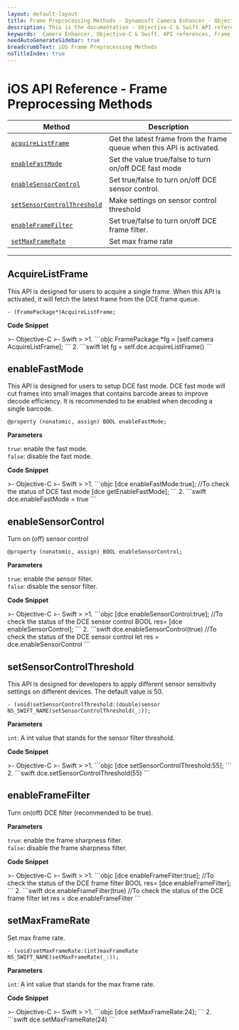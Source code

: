 ```yaml
---
layout: default-layout
title: Frame Preprocessing Methods - Dynamsoft Camera Enhancer - Objective-C & Swift API references
description: This is the documentation - Objective-C & Swift API references - Frame Preprocessing Methods page of Dynamsoft Camera Enhancer.
keywords:  Camera Enhancer, Objective-C & Swift, API references, Frame Preprocessing Methods
needAutoGenerateSidebar: true
breadcrumbText: iOS Frame Preprocessing Methods
noTitleIndex: true
---
```


# iOS API Reference - Frame Preprocessing Methods

| Method | Description |
|-----------------|---------------|
| [`acquireListFrame`](#acquirelistframe) | Get the latest frame from the frame queue when this API is activated. |
| [`enableFastMode`](#enablefastmode) | Set the value true/false to turn on/off DCE fast mode |
| [`enableSensorControl`](#enablesensorcontrol) | Set true/false to turn on/off DCE sensor control. |
| [`setSensorControlThreshold`](#setsensorcontrolthreshold) | Make settings on sensor control threshold |
| [`enableFrameFilter`](#enableframefilter) | Set true/false to turn on/off DCE frame filter. |
| [`setMaxFrameRate`](#setmaxframerate) | Set max frame rate |

---

## AcquireListFrame

This API is designed for users to acquire a single frame. When this API is activated, it will fetch the latest frame from the DCE frame queue.

```objc
- (FramePackage*)AcquireListFrame;
```

**Code Snippet**

<div class="sample-code-prefix"></div>
>- Objective-C
>- Swift
>
>1. 
```objc
FramePackage *fg = [self.camera AcquireListFrame];
```
2. 
```swift
let fg = self.dce.acquireListFrame()
```

## enableFastMode

This API is designed for users to setup DCE fast mode. DCE fast mode will cut frames into small images that contains barcode areas to improve decode efficiency. It is recommended to be enabled when decoding a single barcode.

```objc
@property (nonatomic, assign) BOOL enableFastMode;
```

**Parameters**

`true`: enable the fast mode.  
`false`: disable the fast mode.

**Code Snippet**

<div class="sample-code-prefix"></div>
>- Objective-C
>- Swift
>
>1. 
```objc
[dce enableFastMode:true];
//To check the status of DCE fast mode
[dce getEnableFastMode];
```
2. 
```swift
dce.enableFastMode = true
```

## enableSensorControl

Turn on (off) sensor control

```objc
@property (nonatomic, assign) BOOL enableSensorControl;
```

**Parameters**

`true`: enable the sensor filter.  
`false`: disable the sensor filter.

**Code Snippet**

<div class="sample-code-prefix"></div>
>- Objective-C
>- Swift
>
>1. 
```objc
[dce enableSensorControl:true];
//To check the status of the DCE sensor control
BOOL res= [dce enableSensorControl];
```
2. 
```swift
dce.enableSensorControl(true)
//To check the status of the DCE sensor control
let res = dce.enableSensorControl
```

## setSensorControlThreshold

This API is designed for developers to apply different sensor sensitivity settings on different devices. The default value is 50.

```objc
- (void)setSensorControlThreshold:(double)sensor NS_SWIFT_NAME(setSensorControlThreshold(_:));
```

**Parameters**

`int`: A int value that stands for the sensor filter threshold.

**Code Snippet**

<div class="sample-code-prefix"></div>
>- Objective-C
>- Swift
>
>1. 
```objc
[dce setSensorControlThreshold:55];
```
2. 
```swift
dce.setSensorControlThreshold(55)
```

## enableFrameFilter

Turn on(off) DCE filter (recommended to be true).

**Parameters**

`true`: enable the frame sharpness filter.  
`false`: disable the frame sharpness filter.

**Code Snippet**

<div class="sample-code-prefix"></div>
>- Objective-C
>- Swift
>
>1. 
```objc
[dce enableFrameFilter:true];
//To check the status of the DCE frame filter
BOOL res= [dce enableFrameFilter];
```
2. 
```swift
dce.enableFrameFilter(true)
//To check the status of the DCE frame filter
let res = dce.enableFrameFilter
```

## setMaxFrameRate

Set max frame rate.

```objc
- (void)setMaxFrameRate:(int)maxFrameRate NS_SWIFT_NAME(setMaxFrameRate(_:));
```

**Parameters**

`int`: A int value that stands for the max frame rate.

**Code Snippet**

<div class="sample-code-prefix"></div>
>- Objective-C
>- Swift
>
>1. 
```objc
[dce setMaxFrameRate:24];
```
2. 
```swift
dce.setMaxFrameRate(24)
```
